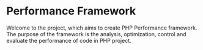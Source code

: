 Performance Framework
=====================
Welcome to the project, which aims to create PHP Performance framework.
The purpose of the framework is the analysis, optimization, control and evaluate the performance of code in PHP project.
